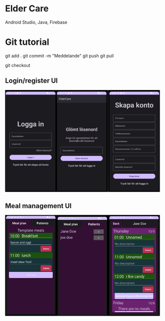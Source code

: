 # Elder Care
Android Studio, Java, Firebase

# Git tutorial
git add .
git commit -m "Meddelande"
git push
git pull

git checkout <branchnamn>

## Login/register UI
![](docs/img/login-register.png)

## Meal management UI
![](docs/img/meal-managment.png)
